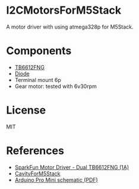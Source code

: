 # I2CMotorsForM5Stack

A motor driver with using atmega328p for M5Stack.

# Components

- [TB6612FNG](http://akizukidenshi.com/catalog/g/gI-11317/)
- [Diode](http://akizukidenshi.com/catalog/g/gI-06014/)
- Terminal mount 6p
- Gear motor: tested with 6v30rpm

# License

MIT

# References

- [SparkFun Motor Driver - Dual TB6612FNG (1A)](https://www.sparkfun.com/products/14451)
- [CavityForM5Stack](https://github.com/asukiaaa/CavityForM5Stack)
- [Arduino Pro Mini schematic (PDF)](https://www.arduino.cc/en/uploads/Main/Arduino-Pro-Mini-schematic.pdf)
